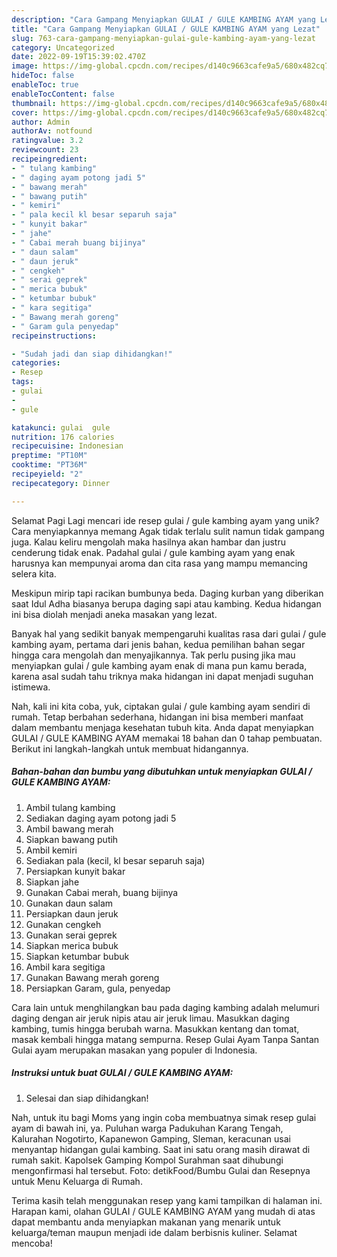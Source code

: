 ```yaml
---
description: "Cara Gampang Menyiapkan GULAI / GULE KAMBING AYAM yang Lezat"
title: "Cara Gampang Menyiapkan GULAI / GULE KAMBING AYAM yang Lezat"
slug: 763-cara-gampang-menyiapkan-gulai-gule-kambing-ayam-yang-lezat
category: Uncategorized
date: 2022-09-19T15:39:02.470Z
image: https://img-global.cpcdn.com/recipes/d140c9663cafe9a5/680x482cq70/gulai-gule-kambing-ayam-foto-resep-utama.jpg
hideToc: false
enableToc: true
enableTocContent: false
thumbnail: https://img-global.cpcdn.com/recipes/d140c9663cafe9a5/680x482cq70/gulai-gule-kambing-ayam-foto-resep-utama.jpg
cover: https://img-global.cpcdn.com/recipes/d140c9663cafe9a5/680x482cq70/gulai-gule-kambing-ayam-foto-resep-utama.jpg
author: Admin
authorAv: notfound
ratingvalue: 3.2
reviewcount: 23
recipeingredient:
- " tulang kambing"
- " daging ayam potong jadi 5"
- " bawang merah"
- " bawang putih"
- " kemiri"
- " pala kecil kl besar separuh saja"
- " kunyit bakar"
- " jahe"
- " Cabai merah buang bijinya"
- " daun salam"
- " daun jeruk"
- " cengkeh"
- " serai geprek"
- " merica bubuk"
- " ketumbar bubuk"
- " kara segitiga"
- " Bawang merah goreng"
- " Garam gula penyedap"
recipeinstructions:

- "Sudah jadi dan siap dihidangkan!"
categories:
- Resep
tags:
- gulai
- 
- gule

katakunci: gulai  gule 
nutrition: 176 calories
recipecuisine: Indonesian
preptime: "PT10M"
cooktime: "PT36M"
recipeyield: "2"
recipecategory: Dinner

---
```



Selamat Pagi Lagi mencari ide resep gulai / gule kambing ayam yang unik? Cara menyiapkannya memang Agak tidak terlalu sulit namun tidak gampang juga. Kalau keliru mengolah maka hasilnya akan hambar dan justru cenderung tidak enak. Padahal gulai / gule kambing ayam yang enak harusnya kan mempunyai aroma dan cita rasa yang mampu memancing selera kita.


Meskipun mirip tapi racikan bumbunya beda. Daging kurban yang diberikan saat Idul Adha biasanya berupa daging sapi atau kambing. Kedua hidangan ini bisa diolah menjadi aneka masakan yang lezat.

Banyak hal yang sedikit banyak mempengaruhi kualitas rasa dari gulai / gule kambing ayam, pertama dari jenis bahan, kedua pemilihan bahan segar hingga cara mengolah dan menyajikannya. Tak perlu pusing jika mau menyiapkan gulai / gule kambing ayam enak di mana pun kamu berada, karena asal sudah tahu triknya maka hidangan ini dapat menjadi suguhan istimewa.


Nah, kali ini kita coba, yuk, ciptakan gulai / gule kambing ayam sendiri di rumah. Tetap berbahan sederhana, hidangan ini bisa memberi manfaat dalam membantu menjaga kesehatan tubuh kita. Anda dapat menyiapkan GULAI / GULE KAMBING AYAM memakai 18 bahan dan 0 tahap pembuatan. Berikut ini langkah-langkah untuk membuat hidangannya.

<!--inarticleads1-->

##### Bahan-bahan dan bumbu yang dibutuhkan untuk menyiapkan GULAI / GULE KAMBING AYAM:

1. Ambil  tulang kambing
1. Sediakan  daging ayam potong jadi 5
1. Ambil  bawang merah
1. Siapkan  bawang putih
1. Ambil  kemiri
1. Sediakan  pala (kecil, kl besar separuh saja)
1. Persiapkan  kunyit bakar
1. Siapkan  jahe
1. Gunakan  Cabai merah, buang bijinya
1. Gunakan  daun salam
1. Persiapkan  daun jeruk
1. Gunakan  cengkeh
1. Gunakan  serai geprek
1. Siapkan  merica bubuk
1. Siapkan  ketumbar bubuk
1. Ambil  kara segitiga
1. Gunakan  Bawang merah goreng
1. Persiapkan  Garam, gula, penyedap


Cara lain untuk menghilangkan bau pada daging kambing adalah melumuri daging dengan air jeruk nipis atau air jeruk limau. Masukkan daging kambing, tumis hingga berubah warna. Masukkan kentang dan tomat, masak kembali hingga matang sempurna. Resep Gulai Ayam Tanpa Santan Gulai ayam merupakan masakan yang populer di Indonesia. 

<!--inarticleads2-->

##### Instruksi untuk buat GULAI / GULE KAMBING AYAM:


1. Selesai dan siap dihidangkan!

Nah, untuk itu bagi Moms yang ingin coba membuatnya simak resep gulai ayam di bawah ini, ya. Puluhan warga Padukuhan Karang Tengah, Kalurahan Nogotirto, Kapanewon Gamping, Sleman, keracunan usai menyantap hidangan gulai kambing. Saat ini satu orang masih dirawat di rumah sakit. Kapolsek Gamping Kompol Surahman saat dihubungi mengonfirmasi hal tersebut. Foto: detikFood/Bumbu Gulai dan Resepnya untuk Menu Keluarga di Rumah. 

Terima kasih telah menggunakan resep yang kami tampilkan di halaman ini. Harapan kami, olahan GULAI / GULE KAMBING AYAM yang mudah di atas dapat membantu anda menyiapkan makanan yang menarik untuk keluarga/teman maupun menjadi ide dalam berbisnis kuliner. Selamat mencoba!
